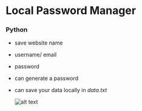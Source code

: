 # **Local Password Manager**
### Python

- save website name
- username/ email
- password
- can generate a password
- can save your data locally in _data.txt_

  ![alt text](https://github.com/wailie/python_projects/blob/main/Password_Manager/preview.png)
